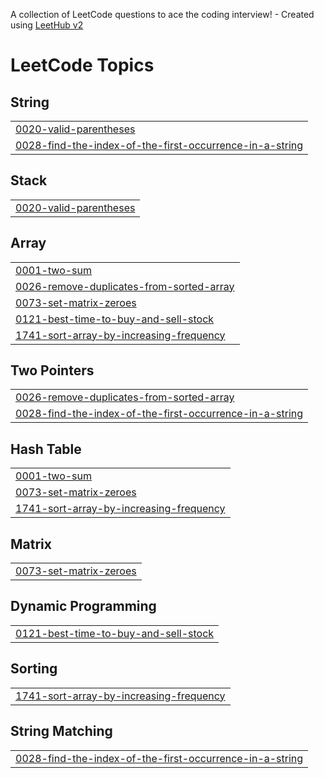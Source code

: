 A collection of LeetCode questions to ace the coding interview! - Created using [LeetHub v2](https://github.com/arunbhardwaj/LeetHub-2.0)
<!---LeetCode Topics Start-->
# LeetCode Topics
## String
|  |
| ------- |
| [0020-valid-parentheses](https://github.com/kartik-deshpande29/CrackYourPlacement/tree/master/0020-valid-parentheses) |
| [0028-find-the-index-of-the-first-occurrence-in-a-string](https://github.com/kartik-deshpande29/CrackYourPlacement/tree/master/0028-find-the-index-of-the-first-occurrence-in-a-string) |
## Stack
|  |
| ------- |
| [0020-valid-parentheses](https://github.com/kartik-deshpande29/CrackYourPlacement/tree/master/0020-valid-parentheses) |
## Array
|  |
| ------- |
| [0001-two-sum](https://github.com/kartik-deshpande29/CrackYourPlacement/tree/master/0001-two-sum) |
| [0026-remove-duplicates-from-sorted-array](https://github.com/kartik-deshpande29/CrackYourPlacement/tree/master/0026-remove-duplicates-from-sorted-array) |
| [0073-set-matrix-zeroes](https://github.com/kartik-deshpande29/CrackYourPlacement/tree/master/0073-set-matrix-zeroes) |
| [0121-best-time-to-buy-and-sell-stock](https://github.com/kartik-deshpande29/CrackYourPlacement/tree/master/0121-best-time-to-buy-and-sell-stock) |
| [1741-sort-array-by-increasing-frequency](https://github.com/kartik-deshpande29/CrackYourPlacement/tree/master/1741-sort-array-by-increasing-frequency) |
## Two Pointers
|  |
| ------- |
| [0026-remove-duplicates-from-sorted-array](https://github.com/kartik-deshpande29/CrackYourPlacement/tree/master/0026-remove-duplicates-from-sorted-array) |
| [0028-find-the-index-of-the-first-occurrence-in-a-string](https://github.com/kartik-deshpande29/CrackYourPlacement/tree/master/0028-find-the-index-of-the-first-occurrence-in-a-string) |
## Hash Table
|  |
| ------- |
| [0001-two-sum](https://github.com/kartik-deshpande29/CrackYourPlacement/tree/master/0001-two-sum) |
| [0073-set-matrix-zeroes](https://github.com/kartik-deshpande29/CrackYourPlacement/tree/master/0073-set-matrix-zeroes) |
| [1741-sort-array-by-increasing-frequency](https://github.com/kartik-deshpande29/CrackYourPlacement/tree/master/1741-sort-array-by-increasing-frequency) |
## Matrix
|  |
| ------- |
| [0073-set-matrix-zeroes](https://github.com/kartik-deshpande29/CrackYourPlacement/tree/master/0073-set-matrix-zeroes) |
## Dynamic Programming
|  |
| ------- |
| [0121-best-time-to-buy-and-sell-stock](https://github.com/kartik-deshpande29/CrackYourPlacement/tree/master/0121-best-time-to-buy-and-sell-stock) |
## Sorting
|  |
| ------- |
| [1741-sort-array-by-increasing-frequency](https://github.com/kartik-deshpande29/CrackYourPlacement/tree/master/1741-sort-array-by-increasing-frequency) |
## String Matching
|  |
| ------- |
| [0028-find-the-index-of-the-first-occurrence-in-a-string](https://github.com/kartik-deshpande29/CrackYourPlacement/tree/master/0028-find-the-index-of-the-first-occurrence-in-a-string) |
<!---LeetCode Topics End-->